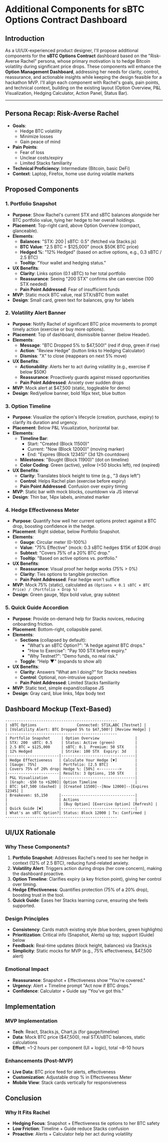 # Additional Components for sBTC Options Contract Dashboard

## Introduction

As a UI/UX-experienced product designer, I'll propose additional components for the **sBTC Options Contract** dashboard based on the "Risk-Averse Rachel" persona, whose primary motivation is to hedge Bitcoin volatility during significant price drops. These components will enhance the **Option Management Dashboard**, addressing her needs for clarity, control, reassurance, and actionable insights while keeping the design feasible for a hackathon MVP. I'll align each component with Rachel's goals, pain points, and technical context, building on the existing layout (Option Overview, P&L Visualization, Hedging Calculator, Action Panel, Status Bar).

---

## Persona Recap: Risk-Averse Rachel

- **Goals**:
  - Hedge BTC volatility
  - Minimize losses
  - Gain peace of mind
- **Pain Points**:
  - Fear of loss
  - Unclear costs/expiry
  - Limited Stacks familiarity
- **Technical Proficiency**: Intermediate (Bitcoin, basic DeFi)
- **Context**: Laptop, Firefox, home use during volatile markets

## Proposed Components

### 1. Portfolio Snapshot

- **Purpose**: Show Rachel's current STX and sBTC balances alongside her BTC portfolio value, tying her hedge to her overall holdings.
- **Placement**: Top-right card, above Option Overview (compact, glanceable).
- **Elements**:
  - **Balances**: "STX: 200 | sBTC: 0.5" (fetched via Stacks.js)
  - **BTC Value**: "2.5 BTC = $125,000" (mock $50K BTC price)
  - **Hedged %**: "12% Hedged" (based on active options, e.g., 0.3 sBTC / 2.5 BTC)
  - **Tooltip**: "Your wallet and hedging status."
- **UX Benefits**:
  - **Clarity**: Links option (0.1 sBTC) to her total portfolio
  - **Reassurance**: Seeing "200 STX" confirms she can exercise (100 STX needed)
  - **Pain Point Addressed**: Fear of insufficient funds
- **MVP**: Static mock BTC value, real STX/sBTC from wallet
- **Design**: Small card, green text for balances, gray for labels

### 2. Volatility Alert Banner

- **Purpose**: Notify Rachel of significant BTC price movements to prompt timely action (exercise or buy more options).
- **Placement**: Top of dashboard, dismissible banner (below Header).
- **Elements**:
  - **Message**: "BTC Dropped 5% to $47,500!" (red if drop, green if rise)
  - **Action**: "Review Hedge" (button links to Hedging Calculator)
  - **Dismiss**: "X" to close (reappears on next 5% move)
- **UX Benefits**:
  - **Actionability**: Alerts her to act during volatility (e.g., exercise if below $50K)
  - **Reassurance**: Proactively guards against missed opportunities
  - **Pain Point Addressed**: Anxiety over sudden drops
- **MVP**: Mock alert at $47,500 (static, toggleable for demo)
- **Design**: Red/yellow banner, bold 16px text, blue button

### 3. Option Timeline

- **Purpose**: Visualize the option's lifecycle (creation, purchase, expiry) to clarify its duration and urgency.
- **Placement**: Below P&L Visualization, horizontal bar.
- **Elements**:
  - **Timeline Bar**:
    - Start: "Created (Block 11500)"
    - Current: "Now (Block 12000)" (moving marker)
    - End: "Expires (Block 12345)" (3d 12h countdown)
  - **Milestones**: "Bought (Block 11900)" (dot on timeline)
  - **Color Coding**: Green (active), yellow (<50 blocks left), red (expired)
- **UX Benefits**:
  - **Clarity**: Translates block height to time (e.g., "3 days left")
  - **Control**: Helps Rachel plan (exercise before expiry)
  - **Pain Point Addressed**: Confusion over expiry timing
- **MVP**: Static bar with mock blocks, countdown via JS interval
- **Design**: Thin bar, 14px labels, animated marker

### 4. Hedge Effectiveness Meter

- **Purpose**: Quantify how well her current options protect against a BTC drop, boosting confidence in the hedge.
- **Placement**: Right sidebar, below Portfolio Snapshot.
- **Elements**:
  - **Gauge**: Circular meter (0-100%)
  - **Value**: "75% Effective" (mock: 0.3 sBTC hedges $15K of $20K drop)
  - **Subtext**: "Covers 75% of a 20% BTC drop."
  - **Tooltip**: "Based on active options vs. portfolio."
- **UX Benefits**:
  - **Reassurance**: Visual proof her hedge works (75% > 0%)
  - **Clarity**: Ties options to tangible protection
  - **Pain Point Addressed**: Fear hedge won't suffice
- **MVP**: Mock 75% (static), calculated as `(Options × 0.1 sBTC × BTC Price) / (Portfolio × Drop %)`
- **Design**: Green gauge, 16px bold value, gray subtext

### 5. Quick Guide Accordion

- **Purpose**: Provide on-demand help for Stacks novices, reducing onboarding friction.
- **Placement**: Bottom-right, collapsible panel.
- **Elements**:
  - **Sections** (collapsed by default):
    - "What's an sBTC Option?": "A hedge against BTC drops."
    - "How to Exercise": "Pay 100 STX before expiry."
    - "Why Testnet?": "Demo funds, no real risk."
  - **Toggle**: "Help ▼" (expands to show all)
- **UX Benefits**:
  - **Clarity**: Answers "What am I doing?" for Stacks newbies
  - **Control**: Optional, non-intrusive support
  - **Pain Point Addressed**: Limited Stacks familiarity
- **MVP**: Static text, simple expand/collapse JS
- **Design**: Gray card, blue links, 14px body text

## Dashboard Mockup (Text-Based)

```
--------------------------------------------------
| sBTC Options                  Connected: ST1X…ABC [Testnet] |
| [Volatility Alert: BTC Dropped 5% to $47,500!] [Review Hedge] |
--------------------------------------------------
| Portfolio Snapshot     | Option Overview                |
| STX: 200  sBTC: 0.5    | Status: Active (green)         |
| 2.5 BTC = $125,000     | sBTC: 0.1  Premium: 50 STX     |
| 12% Hedged             | Strike: 100 STX  Expiry: 3d    |
|-----------------------|---------------------------------|
| Hedge Effectiveness   | Calculate Your Hedge [▼]        |
| [Gauge: 75%]          | Portfolio: [2.5 BTC]            |
| Covers 75% of 20% drop| Hedge %: [50%] <--------->      |
|-----------------------| Results: 3 Options, 150 STX     |
| P&L Visualization     |---------------------------------|
| [Graph: -$50 to +$200]| Option Timeline                 |
| BTC: $47,500 (dashed) | [Created 11500]--[Now 12000]--[Expires 12345] |
| Breakeven: $5,150     |---------------------------------|
|                       | Actions                         |
|                       | [Buy Option] [Exercise Option] [Refresh] |
| Quick Guide [▼]       |---------------------------------|
| What's an sBTC Option?| Status: Block 12000 | Tx: Confirmed |
--------------------------------------------------
```

## UI/UX Rationale

### Why These Components?

1. **Portfolio Snapshot**: Addresses Rachel's need to see her hedge in context (12% of 2.5 BTC), reducing fund-related anxiety.
2. **Volatility Alert**: Triggers action during drops (her core concern), making the dashboard proactive.
3. **Option Timeline**: Clarifies expiry (a key friction point), giving her control over timing.
4. **Hedge Effectiveness**: Quantifies protection (75% of a 20% drop), boosting trust in the tool.
5. **Quick Guide**: Eases her Stacks learning curve, ensuring she feels supported.

### Design Principles

- **Consistency**: Cards match existing style (blue borders, green highlights)
- **Prioritization**: Critical info (Snapshot, Alerts) up top; support (Guide) below
- **Feedback**: Real-time updates (block height, balances) via Stacks.js
- **Simplicity**: Static mocks for MVP (e.g., 75% effectiveness, $47,500 alert)

### Emotional Impact

- **Reassurance**: Snapshot + Effectiveness show "You're covered."
- **Urgency**: Alert + Timeline prompt "Act now if BTC drops."
- **Confidence**: Calculator + Guide say "You've got this."

## Implementation

### MVP Implementation

- **Tech**: React, Stacks.js, Chart.js (for gauge/timeline)
- **Data**: Mock BTC price ($47,500), real STX/sBTC balances, static calculations
- **Effort**: ~1-2 hours per component (UI + logic), total ~8-10 hours

### Enhancements (Post-MVP)

- **Live Data**: BTC price feed for alerts, effectiveness
- **Customization**: Adjustable drop % in Effectiveness Meter
- **Mobile View**: Stack cards vertically for responsiveness

## Conclusion

### Why It Fits Rachel

- **Hedging Focus**: Snapshot + Effectiveness tie options to her BTC safety
- **Low Friction**: Timeline + Guide reduce Stacks confusion
- **Proactive**: Alerts + Calculator help her act during volatility
